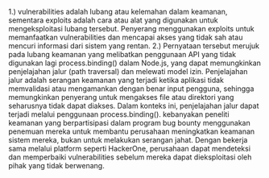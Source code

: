 1.) vulnerabilities adalah lubang atau kelemahan dalam keamanan, sementara exploits adalah cara atau alat yang digunakan untuk mengeksploitasi lubang tersebut. Penyerang menggunakan exploits untuk memanfaatkan vulnerabilities dan mencapai akses yang tidak sah atau mencuri informasi dari sistem yang rentan.
2.) Pernyataan tersebut merujuk pada lubang keamanan yang melibatkan penggunaan API yang tidak digunakan lagi process.binding() dalam Node.js, yang dapat memungkinkan penjelajahan jalur (path traversal) dan melewati model izin. Penjelajahan jalur adalah serangan keamanan yang terjadi ketika aplikasi tidak memvalidasi atau mengamankan dengan benar input pengguna, sehingga memungkinkan penyerang untuk mengakses file atau direktori yang seharusnya tidak dapat diakses. Dalam konteks ini, penjelajahan jalur dapat terjadi melalui penggunaan process.binding().
kebanyakan peneliti keamanan yang berpartisipasi dalam program bug bounty menggunakan penemuan mereka untuk membantu perusahaan meningkatkan keamanan sistem mereka, bukan untuk melakukan serangan jahat. Dengan bekerja sama melalui platform seperti HackerOne, perusahaan dapat mendeteksi dan memperbaiki vulnerabilities sebelum mereka dapat dieksploitasi oleh pihak yang tidak berwenang.

